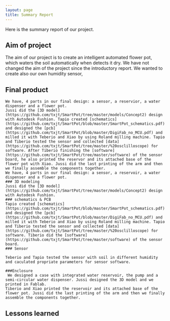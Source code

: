 ```yaml
---
layout: page
title: Summary Report
---
```

Here is the summary report of our project.

## Aim of project

The aim of our project is to create an intelligent automated flower pot, which waters the soil automatically when detects it dry. We have not changed the aim of the project since the introductory report. We wanted to create also our own humidity sensor,

## Final product
	We have, 4 parts in our final design: a sensor, a reservior, a water dispenser and a flower pot.   
	Jussi did the [3D model](https://github.com/txjt/SmartPot/tree/master/models/Concept2) design with Autodesk Fushion. Tapio created [schematics](https://github.com/txjt/SmartPot/blob/master/SmartPot_schematics.pdf) and designed the [pcb](https://github.com/txjt/SmartPot/blob/master/DigiFab_no_MCU.pdf) and milled it with Teberio and Xiao by using Roland milling machine. Tapio and Tiberio tested the sensor and collected [data](https://github.com/txjt/SmartPot/tree/master/%20osclilloscope) for software. After Tiberio finishing the [software](https://github.com/txjt/SmartPot/tree/master/software) of the sensor board, he also printed the reservor and its attached base of the flower pot with Xiao. Jussi did the last printing of the arm and then we finally assemble the components together.
	We have, 4 parts in our final design: a sensor, a reservoir, a water dispenser and a flower pot.   
	### 3D modeling
	Jussi did the [3D model](https://github.com/txjt/SmartPot/tree/master/models/Concept2) design with Autodesk Fushion.
	### schematics & PCB
	Tapio created [schematics](https://github.com/txjt/SmartPot/blob/master/SmartPot_schematics.pdf) and designed the [pcb](https://github.com/txjt/SmartPot/blob/master/DigiFab_no_MCU.pdf) and milled it with Teberio and Xiao by using Roland milling machine. Tapio and Tiberio tested the sensor and collected [data](https://github.com/txjt/SmartPot/tree/master/%20osclilloscope) for software. Tiberio did the [software](https://github.com/txjt/SmartPot/tree/master/software) of the sensor board.
	### Sensor

	Teberio and Tapio tested the sensor with soil in different humidity and caculated propriate parameters for sensor software.

	###Enclosure
	 We designed a case with integrated water reservoir, the pump and a semi-circular water dispenser. Jussi designed the 3D model and we printed in Fablab.
	Tiberio and Xiao printed the reservoir and its attached base of the flower pot. Jussi did the last printing of the arm and then we finally assemble the components together.

## Lessons learned
